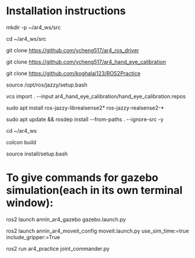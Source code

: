 # Installation instructions
mkdir -p ~/ar4_ws/src

cd ~/ar4_ws/src

git clone https://github.com/ycheng517/ar4_ros_driver

git clone https://github.com/ycheng517/ar4_hand_eye_calibration

git clone https://github.com/koghalai123/ROS2Practice

source /opt/ros/jazzy/setup.bash

vcs import . --input ar4_hand_eye_calibration/hand_eye_calibration.repos

sudo apt install ros-jazzy-librealsense2* ros-jazzy-realsense2-*

sudo apt update && rosdep install --from-paths . --ignore-src -y

cd ~/ar4_ws

colcon build

source install/setup.bash



# To give commands for gazebo simulation(each in its own terminal window): 
ros2 launch annin_ar4_gazebo gazebo.launch.py

ros2 launch annin_ar4_moveit_config moveit.launch.py use_sim_time:=true include_gripper:=True

ros2 run ar4_practice joint_commander.py

